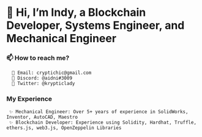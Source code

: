  # 👋 Hi, I’m Indy, a Blockchain Developer, Systems Engineer, and Mechanical Engineer

### 📫 How to reach me?
      💞️ Email: cryptichic@gmail.com
      💞️ Discord: @aidni#3009
      💞️ Twitter: @krypticlady
      
### My Experience
     ✨ Mechanical Engineer: Over 5+ years of experience in SolidWorks, Inventor, AutoCAD, Maestro
     ✨ Blockchain Developer: Experience using Solidity, Hardhat, Truffle, ethers.js, web3.js, OpenZeppelin Libraries
     
<!---
aidnii/aidnii is a ✨ special ✨ repository because its `README.md` (this file) appears on your GitHub profile.
You can click the Preview link to take a look at your changes.
--->
